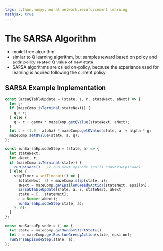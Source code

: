 ```yaml
---
tags: python,numpy,neural-network,reinforcement learning
mathjax: true
---
```

# The SARSA Algorithm

- model free algorithm
- similar to Q learning algorithm, but samples reward based on policy and adds policy related Q value of new state
- SARSA algorithms are called on-policy, because the experiance used for learning is aquired following the current policy

## SARSA Example Implementation

```javascript
const SarsaQTableUpdate = (state, a, r, stateNext, aNext) => {
  let g;
  if (mazeComp.isTerminal(stateNext)) {
    g = r;
  } else {
    g = r + gamma * mazeComp.getQValue(stateNext, aNext);
  }
  let q = (1.0 - alpha) * mazeComp.getQValue(state, a) + alpha * g;
  mazeComp.setQValue(state, a, q);
};

const runSarsaEpisodeStep = (state, a) => {
  let stateNext;
  let aNext, r;
  if (mazeComp.isTerminal(state)) {
    runEpisode();  // run next episode (calls runSarsaEpisode)
  } else {
    stepTimer = setTimeout(() => {
      [stateNext, r] = mazeComp.step(state, a);
      aNext = mazeComp.getEpsilonGreedyAction(stateNext, epsilon);
      SarsaQTableUpdate(state, a, r, stateNext, aNext);
      state = [...stateNext];
      a = Number(aNext);
      runSarsaEpisodeStep(state, a);
    }, 0);
  }
};

const runSarsaEpisode = () => {
  let state = mazeComp.getRandomStartState();
  let a = mazeComp.getEpsilonGreedyAction(state, epsilon);
  runSarsaEpisodeStep(state, a);
};
```

